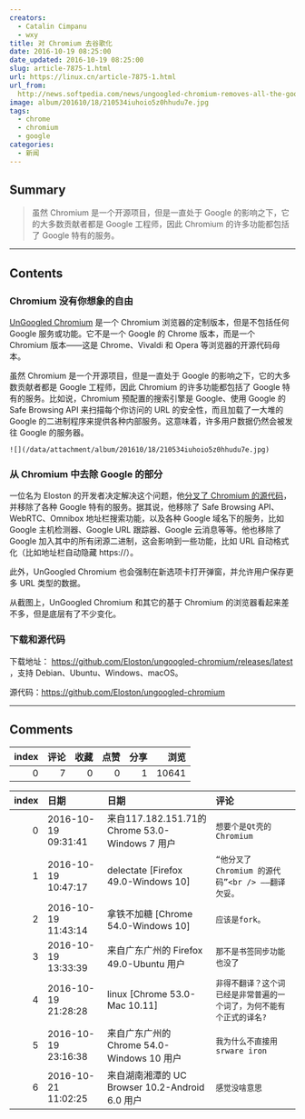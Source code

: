 ```yaml
---
creators:
  - Catalin Cimpanu
  - wxy
title: 对 Chromium 去谷歌化
date: 2016-10-19 08:25:00
date_updated: 2016-10-19 08:25:00
slug: article-7875-1.html
url: https://linux.cn/article-7875-1.html
url_from: 
  http://news.softpedia.com/news/ungoogled-chromium-removes-all-the-googley-parts-from-chromium-509343.shtml
image: album/201610/18/210534iuhoio5z0hhudu7e.jpg
tags:
  - chrome
  - chromium
  - google
categories:
  - 新闻
---
```


## Summary

> 虽然 Chromium 是一个开源项目，但是一直处于 Google 的影响之下，它的大多数贡献者都是 Google 工程师，因此 Chromium 的许多功能都包括了 Google 特有的服务。

***

<!-- more -->

## Contents

### Chromium 没有你想象的自由

[UnGoogled Chromium](https://github.com/Eloston/ungoogled-chromium) 是一个 Chromium 浏览器的定制版本，但是不包括任何 Google 服务或功能。它不是一个 Google 的 Chrome 版本，而是一个 Chromium 版本——这是 Chrome、Vivaldi 和 Opera 等浏览器的开源代码母本。

虽然 Chromium 是一个开源项目，但是一直处于 Google 的影响之下，它的大多数贡献者都是 Google 工程师，因此 Chromium 的许多功能都包括了 Google 特有的服务。比如说，Chromium 预配置的搜索引擎是 Google、使用 Google 的 Safe Browsing API 来扫描每个你访问的 URL 的安全性，而且加载了一大堆的 Google 的二进制程序来提供各种内部服务。这意味着，许多用户数据仍然会被发往 Google 的服务器。

`![](/data/attachment/album/201610/18/210534iuhoio5z0hhudu7e.jpg)`

### 从 Chromium 中去除 Google 的部分

一位名为 Eloston 的开发者决定解决这个问题，他[分叉了 Chromium 的源代码](https://github.com/Eloston/ungoogled-chromium)，并移除了各种 Google 特有的服务。据其说，他移除了 Safe Browsing API、WebRTC、Omnibox 地址栏搜索功能，以及各种 Google 域名下的服务，比如 Google 主机检测器、Google URL 跟踪器、Google 云消息等等。他也移除了 Google 加入其中的所有闭源二进制，这会影响到一些功能，比如 URL 自动格式化（比如地址栏自动隐藏 https://）。

此外，UnGoogled Chromium 也会强制在新选项卡打开弹窗，并允许用户保存更多 URL 类型的数据。

从截图上，UnGoogled Chromium 和其它的基于 Chromium 的浏览器看起来差不多，但是底层有了不少变化。

### 下载和源代码

下载地址： <https://github.com/Eloston/ungoogled-chromium/releases/latest> ，支持 Debian、Ubuntu、Windows、macOS。

源代码：<https://github.com/Eloston/ungoogled-chromium>

***

## Comments


|   index |   评论 |   收藏 |   点赞 |   分享 |   浏览 |
|--------:|-------:|-------:|-------:|-------:|-------:|
|       0 |      7 |      0 |      0 |      1 |  10641 |

|   index | 日期                | 日期                                            | 评论                                                                  |
|--------:|:--------------------|:------------------------------------------------|:----------------------------------------------------------------------|
|       0 | 2016-10-19 09:31:41 | 来自117.182.151.71的 Chrome 53.0-Windows 7 用户 | `想要个是Qt壳的Chromium`                                              |
|       1 | 2016-10-19 10:47:17 | delectate [Firefox 49.0-Windows 10]             | `“他分叉了 Chromium 的源代码”<br /> ——翻译欠妥。`                     |
|       2 | 2016-10-19 11:43:14 | 拿铁不加糖 [Chrome 54.0-Windows 10]             | `应该是fork。`                                                        |
|       3 | 2016-10-19 13:33:39 | 来自广东广州的 Firefox 49.0-Ubuntu 用户         | `那不是书签同步功能也没了`                                            |
|       4 | 2016-10-19 21:28:28 | linux [Chrome 53.0-Mac 10.11]                   | `非得不翻译？这个词已经是非常普遍的一个词了，为何不能有个正式的译名?` |
|       5 | 2016-10-19 23:16:38 | 来自广东广州的 Chrome 54.0-Windows 10 用户      | `我为什么不直接用srware iron`                                         |
|       6 | 2016-10-21 11:02:25 | 来自湖南湘潭的 UC Browser 10.2-Android 6.0 用户 | `感觉没啥意思`                                                        |
